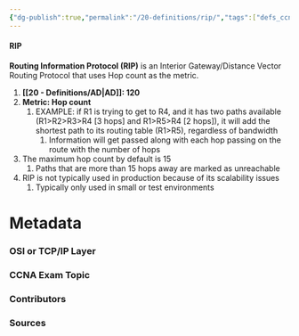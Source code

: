 ```yaml
---
{"dg-publish":true,"permalink":"/20-definitions/rip/","tags":["defs_ccna"]}
---
```


#### RIP
**Routing Information Protocol (RIP)** is an Interior Gateway/Distance Vector Routing Protocol that uses Hop count as the metric.
1. **[[20 - Definitions/AD\|AD]]: 120**
2. **Metric: Hop count**
	1. EXAMPLE: if R1 is trying to get to R4, and it has two paths available (R1>R2>R3>R4 [3 hops] and R1>R5>R4 [2 hops]), it will add the shortest path to its routing table (R1>R5), regardless of bandwidth
		1. Information will get passed along with each hop passing on the route with the number of hops
3. The maximum hop count by default is 15
	1. Paths that are more than 15 hops away are marked as unreachable
4. RIP is not typically used in production because of its scalability issues
	1. Typically only used in small or test environments


# Metadata
### OSI or TCP/IP Layer

### CCNA Exam Topic

### Contributors

### Sources
